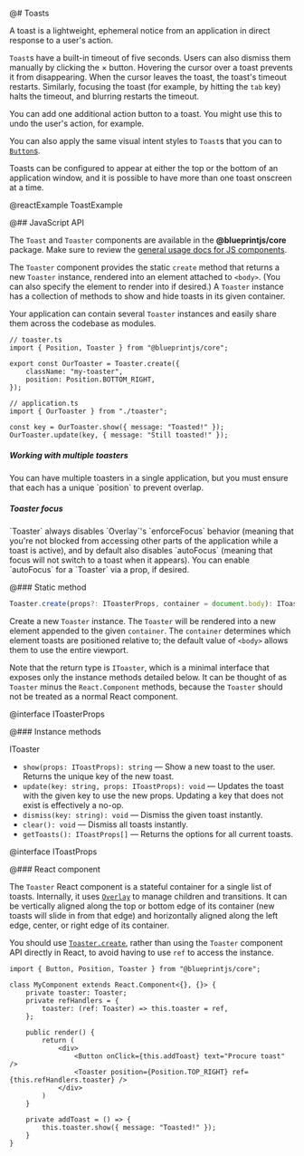 @# Toasts

A toast is a lightweight, ephemeral notice from an application in direct response to a user's action.

`Toast`s have a built-in timeout of five seconds. Users can also dismiss them manually by clicking the &times; button.
Hovering the cursor over a toast prevents it from disappearing. When the cursor leaves the toast, the toast's timeout restarts.
Similarly, focusing the toast (for example, by hitting the `tab` key) halts the timeout, and blurring restarts the timeout.

You can add one additional action button to a toast. You might use this to undo the user's action, for example.

You can also apply the same visual intent styles to `Toast`s that you can to [`Button`s](#core/components/button.css-api).

Toasts can be configured to appear at either the top or the bottom of an application window, and it is possible to
have more than one toast onscreen at a time.

@reactExample ToastExample

@## JavaScript API

The `Toast` and `Toaster` components are available in the __@blueprintjs/core__ package.
Make sure to review the [general usage docs for JS components](#blueprint.usage).

The `Toaster` component provides the static `create` method that returns a new `Toaster` instance, rendered into an
element attached to `<body>`. (You can also specify the element to render into if desired.) A `Toaster` instance
has a collection of methods to show and hide toasts in its given container.

Your application can contain several `Toaster` instances and easily share them across the codebase as modules.

```tsx
// toaster.ts
import { Position, Toaster } from "@blueprintjs/core";

export const OurToaster = Toaster.create({
    className: "my-toaster",
    position: Position.BOTTOM_RIGHT,
});
```

```tsx
// application.ts
import { OurToaster } from "./toaster";

const key = OurToaster.show({ message: "Toasted!" });
OurToaster.update(key, { message: "Still toasted!" });
```

<div class="pt-callout pt-intent-primary pt-icon-info-sign">
    <h5>Working with multiple toasters</h5>
    You can have multiple toasters in a single application, but you must ensure that each has a unique
    `position` to prevent overlap.
</div>

<div class="pt-callout pt-intent-primary pt-icon-info-sign">
    <h5>Toaster focus</h5>
    `Toaster` always disables `Overlay`'s `enforceFocus` behavior (meaning that you're not blocked
    from accessing other parts of the application while a toast is active), and by default also
    disables `autoFocus` (meaning that focus will not switch to a toast when it appears). You can
    enable `autoFocus` for a `Toaster` via a prop, if desired.
</div>

@### Static method

```ts
Toaster.create(props?: IToasterProps, container = document.body): IToaster
```

Create a new `Toaster` instance. The `Toaster` will be rendered into a new element appended to the
given `container`. The `container` determines which element toasts are positioned relative to; the
default value of `<body>` allows them to use the entire viewport.

Note that the return type is `IToaster`, which is a minimal interface that exposes only the instance
methods detailed below. It can be thought of as `Toaster` minus the `React.Component` methods,
because the `Toaster` should not be treated as a normal React component.

@interface IToasterProps

@### Instance methods

<div class="docs-interface-name">IToaster</div>

- `show(props: IToastProps): string` — Show a new toast to the user.
Returns the unique key of the new toast.
- `update(key: string, props: IToastProps): void` —
Updates the toast with the given key to use the new props.
Updating a key that does not exist is effectively a no-op.
- `dismiss(key: string): void` — Dismiss the given toast instantly.
- `clear(): void` — Dismiss all toasts instantly.
- `getToasts(): IToastProps[]` — Returns the options for all current toasts.

@interface IToastProps

@### React component

The `Toaster` React component is a stateful container for a single list of toasts. Internally, it
uses [`Overlay`](#core/components/overlay) to manage children and transitions. It can be vertically
aligned along the top or bottom edge of its container (new toasts will slide in from that edge) and
horizontally aligned along the left edge, center, or right edge of its container.

You should use [`Toaster.create`](#core/components/toast.static-method), rather than using the
`Toaster` component API directly in React, to avoid having to use `ref` to access the instance.

```tsx
import { Button, Position, Toaster } from "@blueprintjs/core";

class MyComponent extends React.Component<{}, {}> {
    private toaster: Toaster;
    private refHandlers = {
        toaster: (ref: Toaster) => this.toaster = ref,
    };

    public render() {
        return (
            <div>
                <Button onClick={this.addToast} text="Procure toast" />
                <Toaster position={Position.TOP_RIGHT} ref={this.refHandlers.toaster} />
            </div>
        )
    }

    private addToast = () => {
        this.toaster.show({ message: "Toasted!" });
    }
}
```

